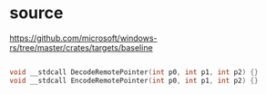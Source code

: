 # source

<https://github.com/microsoft/windows-rs/tree/master/crates/targets/baseline>

```c

void __stdcall DecodeRemotePointer(int p0, int p1, int p2) {}
void __stdcall EncodeRemotePointer(int p0, int p1, int p2) {}

```
